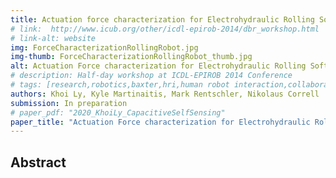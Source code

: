 ```yaml
---
title: Actuation force characterization for Electrohydraulic Rolling Soft Robot
# link:  http://www.icub.org/other/icdl-epirob-2014/dbr_workshop.html
# link-alt: website
img: ForceCharacterizationRollingRobot.jpg
img-thumb: ForceCharacterizationRollingRobot_thumb.jpg
alt: Actuation Force characterization for Electrohydraulic Rolling Soft Robot
# description: Half-day workshop at ICDL-EPIROB 2014 Conference
# tags: [research,robotics,baxter,hri,human robot interaction,collaborative manufacturing,human robot collaboration,advanced manufacturing,open source,github]
authors: Khoi Ly, Kyle Martinaitis, Mark Rentschler, Nikolaus Correll
submission: In preparation
# paper_pdf: "2020_KhoiLy_CapacitiveSelfSensing"
paper_title: "Actuation Force characterization for Electrohydraulic Rolling Soft Robot"
---
```


## Abstract